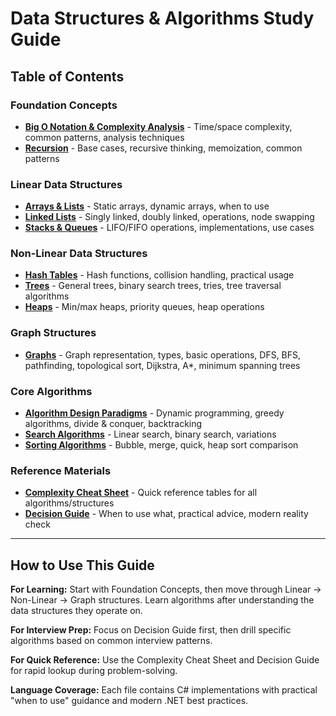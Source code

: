 # Data Structures & Algorithms Study Guide

## Table of Contents

### Foundation Concepts
- **[Big O Notation & Complexity Analysis](asymptotic-notation-guide.md)** - Time/space complexity, common patterns, analysis techniques
- **[Recursion](recursion.md)** - Base cases, recursive thinking, memoization, common patterns

### Linear Data Structures
- **[Arrays & Lists](arrays-lists.md)** - Static arrays, dynamic arrays, when to use
- **[Linked Lists](linked-lists.md)** - Singly linked, doubly linked, operations, node swapping
- **[Stacks & Queues](stacks-queues.md)** - LIFO/FIFO operations, implementations, use cases

### Non-Linear Data Structures
- **[Hash Tables](hash-tables.md)** - Hash functions, collision handling, practical usage
- **[Trees](trees.md)** - General trees, binary search trees, tries, tree traversal algorithms
- **[Heaps](heaps.md)** - Min/max heaps, priority queues, heap operations

### Graph Structures
- **[Graphs](graphs.md)** - Graph representation, types, basic operations, DFS, BFS, pathfinding, topological sort, Dijkstra, A*, minimum spanning trees

### Core Algorithms
- **[Algorithm Design Paradigms](algorithm-design.md)** - Dynamic programming, greedy algorithms, divide & conquer, backtracking
- **[Search Algorithms](search-algorithms.md)** - Linear search, binary search, variations
- **[Sorting Algorithms](sorting-algorithms.md)** - Bubble, merge, quick, heap sort comparison

### Reference Materials
- **[Complexity Cheat Sheet](complexity-cheatsheet.md)** - Quick reference tables for all algorithms/structures
- **[Decision Guide](decision-guide.md)** - When to use what, practical advice, modern reality check
---

## How to Use This Guide

**For Learning:** Start with Foundation Concepts, then move through Linear → Non-Linear → Graph structures. Learn algorithms after understanding the data structures they operate on.

**For Interview Prep:** Focus on Decision Guide first, then drill specific algorithms based on common interview patterns.

**For Quick Reference:** Use the Complexity Cheat Sheet and Decision Guide for rapid lookup during problem-solving.

**Language Coverage:** Each file contains C# implementations with practical "when to use" guidance and modern .NET best practices.
